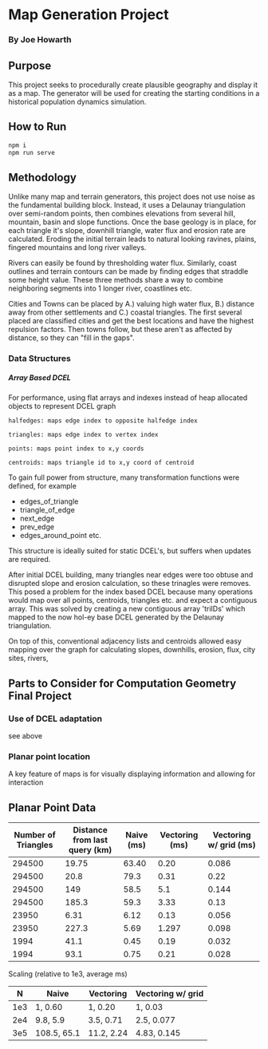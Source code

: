 # Map Generation Project
### By Joe Howarth

## Purpose
This project seeks to procedurally create plausible geography 
and display it as a map.
The generator will be used for creating the starting 
conditions in a historical population dynamics simulation.

## How to Run

```bash
npm i
npm run serve
```

## Methodology
Unlike many map and terrain generators, this project does 
not use noise as the fundamental building block.
Instead, it uses a Delaunay triangulation over 
semi-random points, then combines elevations from several
hill, mountain, basin and slope functions. Once the base 
geology is in place, for each triangle it's slope, downhill triangle,
water flux and erosion rate are calculated. Eroding the initial 
terrain leads to natural looking ravines, plains, fingered mountains 
and long river valleys. 

Rivers can easily be found by thresholding water flux. Similarly, coast
outlines and terrain contours can be made by finding edges that straddle
some height value. These three methods share a way to combine neighboring 
segments into 1 longer river, coastlines etc.

Cities and Towns can be placed by A.) valuing high water flux, 
B.) distance away from other settlements and C.) coastal triangles. 
The first several placed are classified cities and  get the best 
locations and have the highest repulsion factors. Then towns follow,
but these aren't as affected by distance, so they can 
"fill in the gaps". 


### Data Structures

##### Array Based DCEL

For performance, using flat arrays and indexes instead of heap 
allocated objects to represent DCEL graph

    halfedges: maps edge index to opposite halfedge index

    triangles: maps edge index to vertex index

    points: maps point index to x,y coords
    
    centroids: maps triangle id to x,y coord of centroid

To gain full power from structure, many transformation functions 
were defined, for example

- edges_of_triangle
- triangle_of_edge
- next_edge
- prev_edge
- edges_around_point    etc.

This structure is ideally suited for static DCEL's, but suffers when 
updates are required. 

After initial DCEL building, many triangles near edges were too 
obtuse and disrupted slope and erosion calculation, so these trinagles
were removes. This posed a problem for the index based DCEL because 
many operations would map over all points, centroids, triangles etc. 
and expect a contiguous array. This was solved by creating a new 
contiguous array 'triIDs' which mapped to the now hol-ey base DCEL
generated by the Delaunay triangulation.

On top of this, conventional adjacency lists and centroids allowed
easy mapping over the graph for calculating slopes, 
downhills, erosion, flux, city sites, rivers,  

## Parts to Consider for Computation Geometry Final Project

### Use of DCEL adaptation

see above

### Planar point location

A key feature of maps is for visually displaying information and
allowing for interaction 

## Planar Point Data

| Number of Triangles| Distance from last query (km)| Naive (ms)| Vectoring (ms)| Vectoring w/ grid (ms)| 
| ---------  | -------| --------- | ---------- | -------- | 
|  294500  | 19.75    | 63.40 | 0.20  | 0.086 | 
|  294500  | 20.8     | 79.3  | 0.31  | 0.22 | 
|  294500  | 149      | 58.5  | 5.1   | 0.144 | 
|  294500  | 185.3    | 59.3  | 3.33  | 0.13 | 
|  23950   | 6.31 | 6.12 | 0.13   | 0.056 | 
|  23950   | 227.3 | 5.69 | 1.297 | 0.098 | 
|  1994   | 41.1 | 0.45 | 0.19    | 0.032 | 
|  1994   | 93.1 |  0.75 | 0.21  |   0.028| 


Scaling  (relative to 1e3, average ms)

| N | Naive | Vectoring | Vectoring w/ grid |
| ----- | ---- | ---- | --- |
| 1e3 | 1, 0.60 | 1, 0.20 | 1, 0.03| 
| 2e4 | 9.8, 5.9 |  3.5, 0.71 | 2.5, 0.077|
| 3e5 | 108.5, 65.1 | 11.2, 2.24 | 4.83, 0.145
